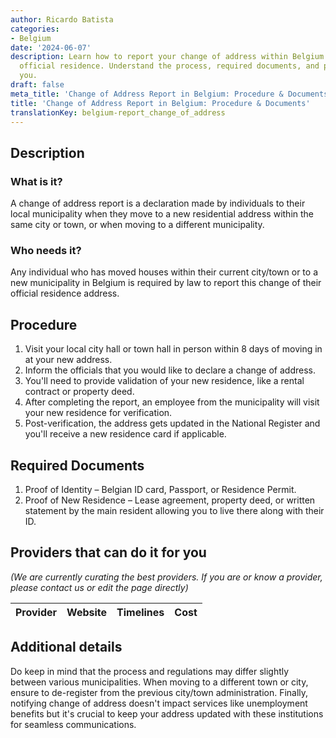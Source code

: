 ```yaml
---
author: Ricardo Batista
categories:
- Belgium
date: '2024-06-07'
description: Learn how to report your change of address within Belgium to update your
  official residence. Understand the process, required documents, and providers near
  you.
draft: false
meta_title: 'Change of Address Report in Belgium: Procedure & Documents'
title: 'Change of Address Report in Belgium: Procedure & Documents'
translationKey: belgium-report_change_of_address
---
```



## Description
### What is it?
A change of address report is a declaration made by individuals to their local municipality when they move to a new residential address within the same city or town, or when moving to a different municipality.

### Who needs it?
Any individual who has moved houses within their current city/town or to a new municipality in Belgium is required by law to report this change of their official residence address.

## Procedure
1. Visit your local city hall or town hall in person within 8 days of moving in at your new address.
2. Inform the officials that you would like to declare a change of address.
3. You'll need to provide validation of your new residence, like a rental contract or property deed.
4. After completing the report, an employee from the municipality will visit your new residence for verification.
5. Post-verification, the address gets updated in the National Register and you'll receive a new residence card if applicable.

## Required Documents
1. Proof of Identity – Belgian ID card, Passport, or Residence Permit.
2. Proof of New Residence – Lease agreement, property deed, or written statement by the main resident allowing you to live there along with their ID.

## Providers that can do it for you

_(We are currently curating the best providers. If you are or know a provider, please contact us or edit the page directly)_

| Provider        |     Website     |     Timelines    |       Cost      |
| --------------- | --------------- |  :-------------: | :-------------: |

## Additional details
Do keep in mind that the process and regulations may differ slightly between various municipalities. When moving to a different town or city, ensure to de-register from the previous city/town administration. Finally, notifying change of address doesn't impact services like unemployment benefits but it's crucial to keep your address updated with these institutions for seamless communications.